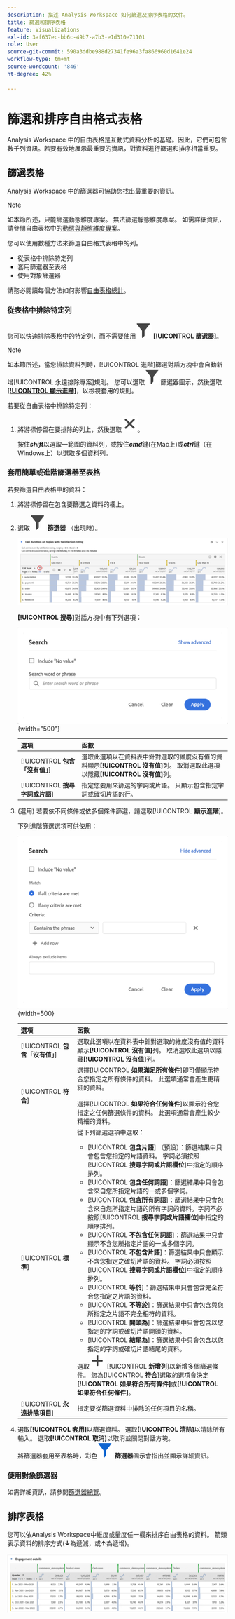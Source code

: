 ```yaml
---
description: 描述 Analysis Workspace 如何篩選及排序表格的文件。
title: 篩選和排序表格
feature: Visualizations
exl-id: 3af637ec-bb6c-49b7-a7b3-e1d310e71101
role: User
source-git-commit: 590a3ddbe988d27341fe96a3fa866960d1641e24
workflow-type: tm+mt
source-wordcount: '846'
ht-degree: 42%

---
```


# 篩選和排序自由格式表格

Analysis Workspace 中的自由表格是互動式資料分析的基礎。因此，它們可包含數千列資訊。若要有效地展示最重要的資訊，對資料進行篩選和排序相當重要。

<!--The following video covers filter and sort options in Analysis Workspace, in addition to pagination options:

>[!VIDEO](https://video.tv.adobe.com/v/23968)-->

## 篩選表格

Analysis Workspace 中的篩選器可協助您找出最重要的資訊。

>[!NOTE]
>
> 如本節所述，只能篩選動態維度專案。 無法篩選靜態維度專案。 如需詳細資訊，請參閱自由表格中的[動態與靜態維度專案](/help/analysis-workspace/visualizations/freeform-table/column-row-settings/manual-vs-dynamic-rows.md)。

您可以使用數種方法來篩選自由格式表格中的列。

- 從表格中排除特定列
- 套用篩選器至表格
- 使用對象篩選器

請務必閱讀每個方法如何影響[自由表格總計](/help/analysis-workspace/visualizations/freeform-table/workspace-totals.md)。

### 從表格中排除特定列

您可以快速排除表格中的特定列，而不需要使用![篩選器](/help/assets/icons/Filter.svg) **[!UICONTROL 篩選器]**。

>[!NOTE]
>
>如本節所述，當您排除資料列時，[!UICONTROL 進階]篩選對話方塊中會自動新增[!UICONTROL 永遠排除專案]規則。 您可以選取![篩選器](/help/assets/icons/Filter.svg)篩選器圖示，然後選取[**[!UICONTROL 顯示進階]**](#apply-a-simple-or-advanced-filter-to-a-table)，以檢視套用的規則。

若要從自由表格中排除特定列：

1. 將游標停留在要排除的列上，然後選取![關閉](/help/assets/icons/Close.svg)。

   按住&#x200B;***shift***&#x200B;以選取一範圍的資料列，或按住&#x200B;***cmd***&#x200B;鍵(在Mac上)或&#x200B;***ctrl***&#x200B;鍵（在Windows上）以選取多個資料列。

<!--### Right-click > Delete selected rows

Note: this option does not seem to work. AN-338422

1. Select 1 or more rows. 
1. Right-click and select **[!UICONTROL Delete Selected Rows]**. 

   This action will remove the rows from the table and apply a table filter.-->


### 套用簡單或進階篩選器至表格

若要篩選自由表格中的資料：

1. 將游標停留在包含要篩選之資料的欄上。<!--only some types of columns show the filter... Which? Just Dimensions?-->

1. 選取![篩選器](/help/assets/icons/Filter.svg) **篩選器** （出現時）。

   ![自由表格醒目提示篩選圖示。](assets/table-filter-icon.png)

   **[!UICONTROL 搜尋]**&#x200B;對話方塊中有下列選項：

   ![簡單篩選](assets/filter-simple.png){width="500"}

   | 選項 | 函數 |
   |---------|----------|
   | [!UICONTROL **包含「沒有值」**] | 選取此選項以在資料表中針對選取的維度沒有值的資料顯示&#x200B;**[!UICONTROL 沒有值]**&#x200B;列。 取消選取此選項以隱藏&#x200B;**[!UICONTROL 沒有值]**&#x200B;列。 |
   | [!UICONTROL **搜尋字詞或片語**] | 指定您要用來篩選的字詞或片語。 只顯示包含指定字詞或確切片語的行。 |


1. (選用) 若要依不同條件或依多個條件篩選，請選取&#x200B;[!UICONTROL **顯示進階**]。

   下列進階篩選選項可供使用：

   ![簡單篩選](assets/filter-advanced.png){width=500}

   | 選項 | 函數 |
   |---------|----------|
   | [!UICONTROL **包含「沒有值」**] | 選取此選項以在資料表中針對選取的維度沒有值的資料顯示&#x200B;**[!UICONTROL 沒有值]**&#x200B;列。 取消選取此選項以隱藏&#x200B;**[!UICONTROL 沒有值]**&#x200B;列。 |
   | [!UICONTROL **符合**] | 選擇&#x200B;[!UICONTROL **如果滿足所有條件**]&#x200B;即可僅顯示符合您指定之所有條件的資料。 此選項通常會產生更精細的資料。<br/><br/>選擇&#x200B;[!UICONTROL **如果符合任何條件**]&#x200B;以顯示符合您指定之任何篩選條件的資料。 此選項通常會產生較少精細的資料。 |
   | [!UICONTROL **標準**] | 從下列篩選選項中選取：<br/><ul><li>[!UICONTROL **包含片語**] （預設）：篩選結果中只會包含您指定的片語資料。 字詞必須按照&#x200B;[!UICONTROL **搜尋字詞或片語欄位**]&#x200B;中指定的順序排列。</li><li>[!UICONTROL **包含任何詞語**]：篩選結果中只會包含來自您所指定片語的一或多個字詞。 </li><li>[!UICONTROL **包含所有詞語**]：篩選結果中只會包含來自您所指定片語的所有字詞的資料。字詞不必按照&#x200B;[!UICONTROL **搜尋字詞或片語欄位**]&#x200B;中指定的順序排列。</li><li>[!UICONTROL **不包含任何詞語**]：篩選結果中只會顯示不含您所指定片語的一或多個字詞。 </li><li>[!UICONTROL **不包含片語**]：篩選結果中只會顯示不含您指定之確切片語的資料。 字詞必須按照&#x200B;[!UICONTROL **搜尋字詞或片語欄位**]&#x200B;中指定的順序排列。</li><li>[!UICONTROL **等於**]：篩選結果中只會包含完全符合您指定之片語的資料。 </li><li>[!UICONTROL **不等於**]：篩選結果中只會包含與您所指定之片語不完全相符的資料。 </li><li>[!UICONTROL **開頭為**]：篩選結果中只會包含以您指定的字詞或確切片語開頭的資料。 </li><li>[!UICONTROL **結尾為**]：篩選結果中只會包含以您指定的字詞或確切片語結尾的資料。 </li></ul>選取![新增](/help/assets/icons/Add.svg) [!UICONTROL **新增列**]&#x200B;以新增多個篩選條件。 您為&#x200B;[!UICONTROL **符合**]&#x200B;選取的選項會決定&#x200B;**[!UICONTROL 如果符合所有條件]**&#x200B;或&#x200B;**[!UICONTROL 如果符合任何條件]**。 |
   | [!UICONTROL **永遠排除項目**] | 指定要從篩選資料中排除的任何項目的名稱。 |

1. 選取&#x200B;**[!UICONTROL 套用]**&#x200B;以篩選資料。 選取&#x200B;**[!UICONTROL 清除]**&#x200B;以清除所有輸入。 選取&#x200B;**[!UICONTROL 取消]**&#x200B;以取消並關閉對話方塊。 <br/>將篩選器套用至表格時，彩色![篩選器](/help/assets/icons/FilterColored.svg) **篩選器**&#x200B;圖示會指出並顯示詳細資訊。

### 使用對象篩選器

如需詳細資訊，請參閱[篩選器總覽](/help/components/filters/filters-overview.md)。

## 排序表格

您可以依Analysis Workspace中維度或量度任一欄來排序自由表格的資料。 箭頭表示資料的排序方式(**↓**&#x200B;為遞減，或&#x200B;**↑**&#x200B;為遞增)。

![排序](assets/sorting.gif)

